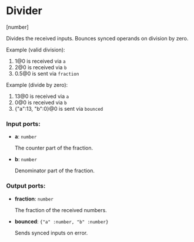 # Divider

[number]

Divides the received inputs. Bounces synced operands on division by zero.

Example (valid division):

1. 1@0 is received via `a`
2. 2@0 is received via `b`
3. 0.5@0 is sent via `fraction`

Example (divide by zero):

1. 13@0 is received via `a`
2. 0@0 is received via `b`
3. {"a":13, "b":0}@0 is sent via `bounced`

### Input ports:

* __a__: `number`

    The counter part of the fraction.


* __b__: `number`

    Denominator part of the fraction.

### Output ports:

* __fraction__: `number`

    The fraction of the received numbers.


* __bounced__: `{"a" :number, "b" :number}`

    Sends synced inputs on error.

